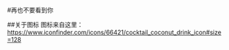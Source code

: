 #再也不要看到你

##关于图标
图标来自这里：https://www.iconfinder.com/icons/66421/cocktail_coconut_drink_icon#size=128

